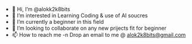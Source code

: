- 👋 Hi, I’m @alokk2k8bits
- 👀 I’m interested in Learning Coding & use of AI soucres
- 🌱 I’m currently a beginner in this field  
- 💞️ I’m looking to collaborate on any new prijects fit for beginner  
- 📫 How to reach me -n Drop an email to me @ alok2k8bits@gmail.com

<!---
alokk2k8bits/alokk2k8bits is a ✨ special ✨ repository because its `README.md` (this file) appears on your GitHub profile.
You can click the Preview link to take a look at your changes.
--->
